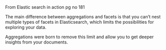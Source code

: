 From Elastic search in action pg no 181

The main difference between aggregations and facets is that you can’t nest multiple types of facets in Elasticsearch, which limits the possibilities for exploring your data.

Aggregations were born to remove this limit and allow you to get deeper insights from your documents. 

